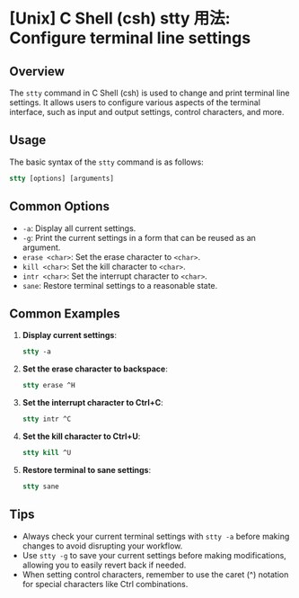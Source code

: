 # [Unix] C Shell (csh) stty 用法: Configure terminal line settings

## Overview
The `stty` command in C Shell (csh) is used to change and print terminal line settings. It allows users to configure various aspects of the terminal interface, such as input and output settings, control characters, and more.

## Usage
The basic syntax of the `stty` command is as follows:

```csh
stty [options] [arguments]
```

## Common Options
- `-a`: Display all current settings.
- `-g`: Print the current settings in a form that can be reused as an argument.
- `erase <char>`: Set the erase character to `<char>`.
- `kill <char>`: Set the kill character to `<char>`.
- `intr <char>`: Set the interrupt character to `<char>`.
- `sane`: Restore terminal settings to a reasonable state.

## Common Examples

1. **Display current settings**:
   ```csh
   stty -a
   ```

2. **Set the erase character to backspace**:
   ```csh
   stty erase ^H
   ```

3. **Set the interrupt character to Ctrl+C**:
   ```csh
   stty intr ^C
   ```

4. **Set the kill character to Ctrl+U**:
   ```csh
   stty kill ^U
   ```

5. **Restore terminal to sane settings**:
   ```csh
   stty sane
   ```

## Tips
- Always check your current terminal settings with `stty -a` before making changes to avoid disrupting your workflow.
- Use `stty -g` to save your current settings before making modifications, allowing you to easily revert back if needed.
- When setting control characters, remember to use the caret (^) notation for special characters like Ctrl combinations.